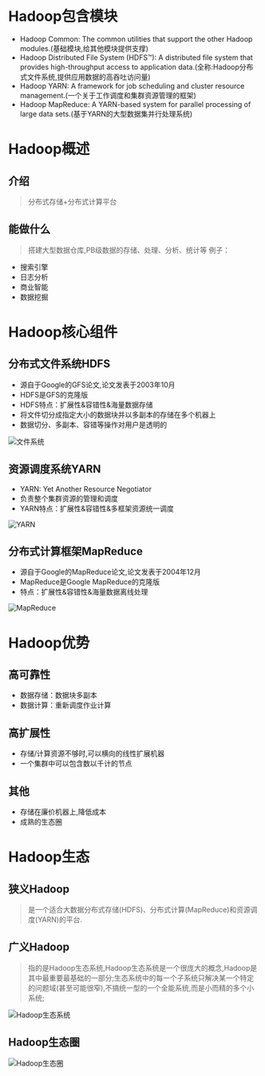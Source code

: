 # Hadoop包含模块
* Hadoop Common: The common utilities that support the other Hadoop modules.(基础模块,给其他模块提供支撑)
* Hadoop Distributed File System (HDFS™): A distributed file system that provides high-throughput access to application data.(全称:Hadoop分布式文件系统,提供应用数据的高吞吐访问量)
* Hadoop YARN: A framework for job scheduling and cluster resource management.(一个关于工作调度和集群资源管理的框架)
* Hadoop MapReduce: A YARN-based system for parallel processing of large data sets.(基于YARN的大型数据集并行处理系统)

# Hadoop概述
## 介绍
> 分布式存储+分布式计算平台

## 能做什么
> 搭建大型数据仓库,PB级数据的存储、处理、分析、统计等
例子：
* 搜索引擎
* 日志分析
* 商业智能
* 数据挖掘

# Hadoop核心组件
## 分布式文件系统HDFS
* 源自于Google的GFS论文,论文发表于2003年10月
* HDFS是GFS的克隆版
* HDFS特点：扩展性&容错性&海量数据存储
* 将文件切分成指定大小的数据块并以多副本的存储在多个机器上
* 数据切分、多副本、容错等操作对用户是透明的

![文件系统](https://github.com/gdufeZLYL/blog/blob/master/images/20180503164706.png)

## 资源调度系统YARN
* YARN: Yet Another Resource Negotiator
* 负责整个集群资源的管理和调度
* YARN特点：扩展性&容错性&多框架资源统一调度

![YARN](https://github.com/gdufeZLYL/blog/blob/master/images/20180503165502.png)

## 分布式计算框架MapReduce
* 源自于Google的MapReduce论文,论文发表于2004年12月
* MapReduce是Google MapReduce的克隆版
* 特点：扩展性&容错性&海量数据离线处理

![MapReduce](https://github.com/gdufeZLYL/blog/blob/master/images/20180503165839.png)

# Hadoop优势
## 高可靠性
* 数据存储：数据块多副本
* 数据计算：重新调度作业计算

## 高扩展性
* 存储/计算资源不够时,可以横向的线性扩展机器
* 一个集群中可以包含数以千计的节点

## 其他
* 存储在廉价机器上,降低成本
* 成熟的生态圈

# Hadoop生态
## 狭义Hadoop
> 是一个适合大数据分布式存储(HDFS)、分布式计算(MapReduce)和资源调度(YARN)的平台.
## 广义Hadoop
> 指的是Hadoop生态系统,Hadoop生态系统是一个很庞大的概念,Hadoop是其中最重要最基础的一部分;生态系统中的每一个子系统只解决某一个特定的问题域(甚至可能很窄),不搞统一型的一个全能系统,而是小而精的多个小系统;

![Hadoop生态系统](https://github.com/gdufeZLYL/blog/blob/master/images/20180503173139.png)

## Hadoop生态圈
![Hadoop生态圈](https://github.com/gdufeZLYL/blog/blob/master/images/20180503175740.png)